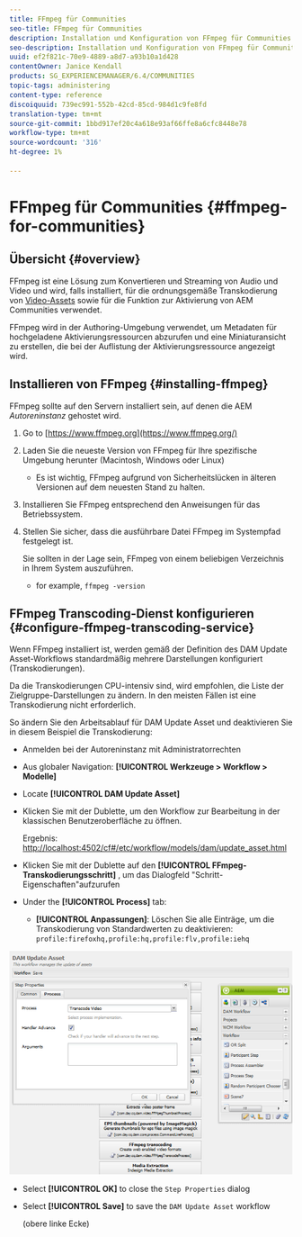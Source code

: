 ```yaml
---
title: FFmpeg für Communities
seo-title: FFmpeg für Communities
description: Installation und Konfiguration von FFmpeg für Communities
seo-description: Installation und Konfiguration von FFmpeg für Communities
uuid: ef2f821c-70e9-4889-a8d7-a93b10a1d428
contentOwner: Janice Kendall
products: SG_EXPERIENCEMANAGER/6.4/COMMUNITIES
topic-tags: administering
content-type: reference
discoiquuid: 739ec991-552b-42cd-85cd-984d1c9fe8fd
translation-type: tm+mt
source-git-commit: 1bbd917ef20c4a618e93af66ffe8a6cfc8448e78
workflow-type: tm+mt
source-wordcount: '316'
ht-degree: 1%

---
```



# FFmpeg für Communities {#ffmpeg-for-communities}

## Übersicht {#overview}

FFmpeg ist eine Lösung zum Konvertieren und Streaming von Audio und Video und wird, falls installiert, für die ordnungsgemäße Transkodierung von [Video-Assets](../../help/sites-authoring/default-components-foundation.md#video) sowie für die Funktion zur Aktivierung von AEM Communities verwendet.

FFmpeg wird in der Authoring-Umgebung verwendet, um Metadaten für hochgeladene Aktivierungsressourcen abzurufen und eine Miniaturansicht zu erstellen, die bei der Auflistung der Aktivierungsressource angezeigt wird.

## Installieren von FFmpeg {#installing-ffmpeg}

FFmpeg sollte auf den Servern installiert sein, auf denen die AEM *Autoreninstanz* gehostet wird.

1. Go to [https://www.ffmpeg.org](https://www.ffmpeg.org/)
1. Laden Sie die neueste Version von FFmpeg für Ihre spezifische Umgebung herunter (Macintosh, Windows oder Linux)

   * Es ist wichtig, FFmpeg aufgrund von Sicherheitslücken in älteren Versionen auf dem neuesten Stand zu halten.

1. Installieren Sie FFmpeg entsprechend den Anweisungen für das Betriebssystem.

1. Stellen Sie sicher, dass die ausführbare Datei FFmpeg im Systempfad festgelegt ist.

   Sie sollten in der Lage sein, FFmpeg von einem beliebigen Verzeichnis in Ihrem System auszuführen.

   * for example, `ffmpeg -version`

## FFmpeg Transcoding-Dienst konfigurieren {#configure-ffmpeg-transcoding-service}

Wenn FFmpeg installiert ist, werden gemäß der Definition des DAM Update Asset-Workflows standardmäßig mehrere Darstellungen konfiguriert (Transkodierungen).

Da die Transkodierungen CPU-intensiv sind, wird empfohlen, die Liste der Zielgruppe-Darstellungen zu ändern. In den meisten Fällen ist eine Transkodierung nicht erforderlich.

So ändern Sie den Arbeitsablauf für DAM Update Asset und deaktivieren Sie in diesem Beispiel die Transkodierung:

* Anmelden bei der Autoreninstanz mit Administratorrechten
* Aus globaler Navigation: **[!UICONTROL Werkzeuge > Workflow > Modelle]**
* Locate **[!UICONTROL DAM Update Asset]**
* Klicken Sie mit der Dublette, um den Workflow zur Bearbeitung in der klassischen Benutzeroberfläche zu öffnen.

   Ergebnis: [http://localhost:4502/cf#/etc/workflow/models/dam/update_asset.html](http://localhost:4502/cf#/etc/workflow/models/dam/update_asset.html)

* Klicken Sie mit der Dublette auf den **[!UICONTROL FFmpeg-Transkodierungsschritt]** , um das Dialogfeld &quot;Schritt-Eigenschaften&quot;aufzurufen
* Under the **[!UICONTROL Process]** tab:

   * **[!UICONTROL Anpassungen]**: Löschen Sie alle Einträge, um die Transkodierung von Standardwerten zu deaktivieren: `profile:firefoxhq,profile:hq,profile:flv,profile:iehq`

![chlimage_1-372](assets/chlimage_1-372.png)

* Select **[!UICONTROL OK]** to close the `Step Properties` dialog

* Select **[!UICONTROL Save]** to save the `DAM Update Asset` workflow

   (obere linke Ecke)

